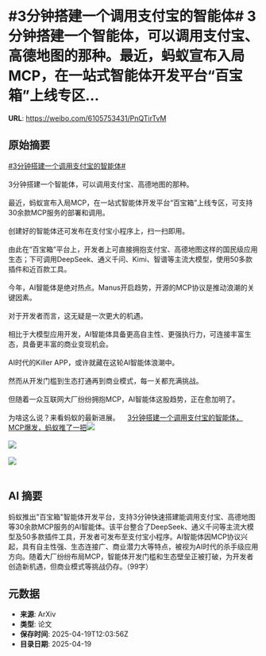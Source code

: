 # #3分钟搭建一个调用支付宝的智能体# 3分钟搭建一个智能体，可以调用支付宝、高德地图的那种。最近，蚂蚁宣布入局MCP，在一站式智能体开发平台“百宝箱”上线专区...

**URL**: https://weibo.com/6105753431/PnQTirTvM

## 原始摘要

<a href="https://m.weibo.cn/search?containerid=231522type%3D1%26t%3D10%26q%3D%233%E5%88%86%E9%92%9F%E6%90%AD%E5%BB%BA%E4%B8%80%E4%B8%AA%E8%B0%83%E7%94%A8%E6%94%AF%E4%BB%98%E5%AE%9D%E7%9A%84%E6%99%BA%E8%83%BD%E4%BD%93%23&amp;extparam=%233%E5%88%86%E9%92%9F%E6%90%AD%E5%BB%BA%E4%B8%80%E4%B8%AA%E8%B0%83%E7%94%A8%E6%94%AF%E4%BB%98%E5%AE%9D%E7%9A%84%E6%99%BA%E8%83%BD%E4%BD%93%23" data-hide=""><span class="surl-text">#3分钟搭建一个调用支付宝的智能体#</span></a> <br><br>3分钟搭建一个智能体，可以调用支付宝、高德地图的那种。<br><br>最近，蚂蚁宣布入局MCP，在一站式智能体开发平台“百宝箱”上线专区，可支持30余款MCP服务的部署和调用。<br><br>创建好的智能体还可发布在支付宝小程序上，扫一扫即用。<br><br>由此在“百宝箱”平台上，开发者上可直接拥抱支付宝、高德地图这样的国民级应用生态；下可调用DeepSeek、通义千问、Kimi、智谱等主流大模型，使用50多款插件和近百款工具。<br><br>今年，AI智能体是绝对热点。Manus开启趋势，开源的MCP协议是推动浪潮的关键因素。<br><br>对于开发者而言，这无疑是一次更大的机遇。<br><br>相比于大模型应用开发，AI智能体具备更高自主性、更强执行力，可连接丰富生态，具备更丰富的商业变现机会。<br><br>AI时代的Killer APP，或许就藏在这轮AI智能体浪潮中。<br><br>然而从开发门槛到生态打通再到商业模式，每一关都充满挑战。<br><br>但随着一众互联网大厂纷纷拥抱MCP，AI智能体这股趋势，正在愈加明了。<br><br>为啥这么说？来看蚂蚁的最新进展。<a href="https://weibo.cn/sinaurl?u=https%3A%2F%2Fmp.weixin.qq.com%2Fs%2FikMZynOIQLDl5e__mGG2vQ" data-hide=""><span class="url-icon"><img style="width: 1rem;height: 1rem" src="https://h5.sinaimg.cn/upload/2015/09/25/3/timeline_card_small_web_default.png" referrerpolicy="no-referrer"></span><span class="surl-text">3分钟搭建一个调用支付宝的智能体，MCP爆发，蚂蚁推了一把</span></a><img style="" src="https://tvax1.sinaimg.cn/large/006Fd7o3gy1i0l4zlmwx7j315m0rae81.jpg" referrerpolicy="no-referrer"><br><br><img style="" src="https://tvax4.sinaimg.cn/large/006Fd7o3gy1i0l4zpm1crj31c40qsdpa.jpg" referrerpolicy="no-referrer"><br><br><img style="" src="https://tvax2.sinaimg.cn/large/006Fd7o3gy1i0l4zilwbej327k17ktv9.jpg" referrerpolicy="no-referrer"><br><br>

## AI 摘要

蚂蚁推出"百宝箱"智能体开发平台，支持3分钟快速搭建能调用支付宝、高德地图等30余款MCP服务的AI智能体。该平台整合了DeepSeek、通义千问等主流大模型及50多款插件工具，开发者可发布至支付宝小程序。AI智能体因MCP协议兴起，具有自主性强、生态连接广、商业潜力大等特点，被视为AI时代的杀手级应用方向。随着大厂纷纷布局MCP，智能体开发门槛和生态壁垒正被打破，为开发者创造新机遇，但商业模式等挑战仍存。（99字）

## 元数据

- **来源**: ArXiv
- **类型**: 论文
- **保存时间**: 2025-04-19T12:03:56Z
- **目录日期**: 2025-04-19
